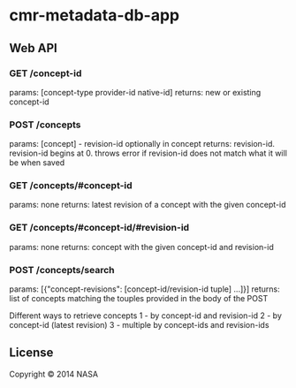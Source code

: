 # cmr-metadata-db-app

## Web API

### GET /concept-id
params: [concept-type provider-id native-id]
returns: new or existing concept-id

### POST /concepts
params: [concept] - revision-id optionally in concept
returns: revision-id.  revision-id begins at 0.
throws error if revision-id does not match what it will be when saved

### GET /concepts/#concept-id
params: none
returns: latest revision of a concept with the given concept-id

### GET /concepts/#concept-id/#revision-id
params: none
returns: concept with the given concept-id and revision-id

### POST /concepts/search
params: [{"concept-revisions": [concept-id/revision-id tuple] ...]}]
returns: list of concepts matching the touples provided in the body of the POST

Different ways to retrieve concepts
1 - by concept-id and revision-id
2 - by concept-id (latest revision)
3 - multiple by concept-ids and revision-ids

## License

Copyright © 2014 NASA
